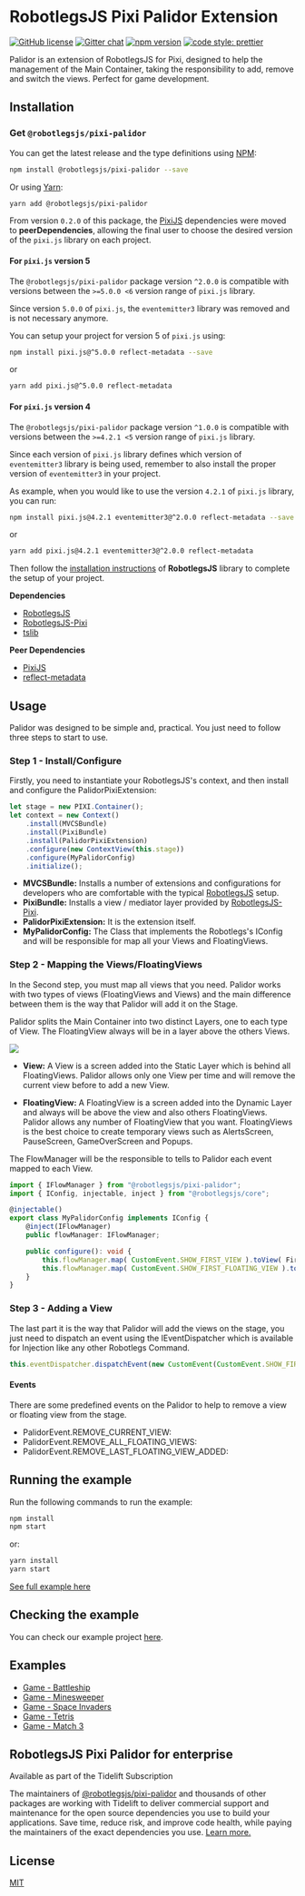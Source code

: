 # RobotlegsJS Pixi Palidor Extension

[![GitHub license](https://img.shields.io/badge/license-MIT-green.svg)](https://github.com/RobotlegsJS/RobotlegsJS-Framework/tree/master/packages/pixi-palidor/LICENSE)
[![Gitter chat](https://badges.gitter.im/RobotlegsJS/RobotlegsJS.svg)](https://gitter.im/RobotlegsJS/RobotlegsJS)
[![npm version](https://badge.fury.io/js/%40robotlegsjs%2Fpixi-palidor.svg)](https://badge.fury.io/js/%40robotlegsjs%2Fpixi-palidor)
[![code style: prettier](https://img.shields.io/badge/code_style-prettier-ff69b4.svg)](https://github.com/prettier/prettier)

Palidor is an extension of RobotlegsJS for Pixi, designed to help the management of the Main Container, taking the responsibility to add, remove and switch the views. Perfect for game development.

## Installation

### Get `@robotlegsjs/pixi-palidor`

You can get the latest release and the type definitions using [NPM](https://www.npmjs.com/):

```bash
npm install @robotlegsjs/pixi-palidor --save
```

Or using [Yarn](https://yarnpkg.com/en/):

```bash
yarn add @robotlegsjs/pixi-palidor
```

From version `0.2.0` of this package, the [PixiJS](https://github.com/pixijs/pixi.js) dependencies were moved to **peerDependencies**,
allowing the final user to choose the desired version of the `pixi.js` library on each project.

#### For `pixi.js` version 5

The `@robotlegsjs/pixi-palidor` package version `^2.0.0` is compatible with versions between the `>=5.0.0 <6` version range of `pixi.js` library.

Since version `5.0.0` of `pixi.js`, the `eventemitter3` library was removed and is not necessary anymore.

You can setup your project for version 5 of `pixi.js` using:

```bash
npm install pixi.js@^5.0.0 reflect-metadata --save
```

or

```bash
yarn add pixi.js@^5.0.0 reflect-metadata
```

#### For `pixi.js` version 4

The `@robotlegsjs/pixi-palidor` package version `^1.0.0` is compatible with versions between the `>=4.2.1 <5` version range of `pixi.js` library.

Since each version of `pixi.js` library defines which version of `eventemitter3` library is being used, remember to also install the proper version of `eventemitter3` in your project.

As example, when you would like to use the version `4.2.1` of `pixi.js` library, you can run:

```bash
npm install pixi.js@4.2.1 eventemitter3@^2.0.0 reflect-metadata --save
```

or

```bash
yarn add pixi.js@4.2.1 eventemitter3@^2.0.0 reflect-metadata
```

Then follow the [installation instructions](https://github.com/RobotlegsJS/RobotlegsJS-Framework/tree/master/packages/core#installation) of **RobotlegsJS** library to complete the setup of your project.

**Dependencies**

+ [RobotlegsJS](https://github.com/RobotlegsJS/RobotlegsJS-Framework/tree/master/packages/core)
+ [RobotlegsJS-Pixi](https://github.com/RobotlegsJS/RobotlegsJS-Framework/tree/master/packages/pixi)
+ [tslib](https://github.com/Microsoft/tslib)

**Peer Dependencies**

+ [PixiJS](https://github.com/pixijs/pixi.js)
+ [reflect-metadata](https://github.com/rbuckton/reflect-metadata)

## Usage

Palidor was designed to be simple and, practical. You just need to follow three steps to start to use.

### Step 1 - Install/Configure

Firstly, you need to instantiate your RobotlegsJS's context, and then install and configure the PalidorPixiExtension:

```typescript
let stage = new PIXI.Container();
let context = new Context()
    .install(MVCSBundle)
    .install(PixiBundle)
    .install(PalidorPixiExtension)
    .configure(new ContextView(this.stage))
    .configure(MyPalidorConfig)
    .initialize();
```

+ **MVCSBundle:** Installs a number of extensions and configurations for developers who are comfortable with the typical [RobotlegsJS](https://github.com/RobotlegsJS/RobotlegsJS-Framework/tree/master/packages/core) setup.
+ **PixiBundle:** Installs a view / mediator layer provided by [RobotlegsJS-Pixi](https://github.com/RobotlegsJS/RobotlegsJS-Framework/tree/master/packages/pixi).
+ **PalidorPixiExtension:** It is the extension itself.
+ **MyPalidorConfig:** The Class that implements the Robotlegs's IConfig and will be responsible for map all your Views and FloatingViews.

### Step 2 - Mapping the Views/FloatingViews

In the Second step, you must map all views that you need. Palidor works with two types of views (FloatingViews and Views) and the main difference between them is the way that Palidor will add it on the Stage.

Palidor splits the Main Container into two distinct Layers, one to each type of View. The FloatingView always will be in a layer above the others Views.

<img src="https://raw.githubusercontent.com/RobotlegsJS/RobotlegsJS-Framework/master/packages/pixi-palidor/media/layers.png" />

+ **View:** A View is a screen added into the Static Layer which is behind all FloatingViews. Palidor allows only one View per time and will remove the current view before to add a new View.

+ **FloatingView:** A FloatingView is a screen added into the Dynamic Layer and always will be above the view and also others FloatingViews. Palidor allows any number of FloatingView that you want. FloatingViews is the best choice to create temporary views such as AlertsScreen, PauseScreen, GameOverScreen and Popups.

The FlowManager will be the responsible to tells to Palidor each event mapped to each View.

```typescript
import { IFlowManager } from "@robotlegsjs/pixi-palidor";
import { IConfig, injectable, inject } from "@robotlegsjs/core";

@injectable()
export class MyPalidorConfig implements IConfig {
    @inject(IFlowManager)
    public flowManager: IFlowManager;

    public configure(): void {
        this.flowManager.map( CustomEvent.SHOW_FIRST_VIEW ).toView( FirstView );
        this.flowManager.map( CustomEvent.SHOW_FIRST_FLOATING_VIEW ).toFloatingView( FirstFloatingView );
    }
}
```

### Step 3 - Adding a View

The last part it is the way that Palidor will add the views on the stage, you just need to dispatch an event using the IEventDispatcher which is available for Injection like any other Robotlegs Command.

```typescript
this.eventDispatcher.dispatchEvent(new CustomEvent(CustomEvent.SHOW_FIRST_VIEW));
```

#### Events

There are some predefined events on the  Palidor to help to remove a view or floating view from the stage.

+ PalidorEvent.REMOVE_CURRENT_VIEW:
+ PalidorEvent.REMOVE_ALL_FLOATING_VIEWS:
+ PalidorEvent.REMOVE_LAST_FLOATING_VIEW_ADDED:

## Running the example

Run the following commands to run the example:

```bash
npm install
npm start
```

or:

```bash
yarn install
yarn start
```

[See full example here](example/index.ts)

## Checking the example

You can check our example project [here](http://robotlegsjs.io/RobotlegsJS-Pixi-Palidor).

## Examples

+ [Game - Battleship](https://github.com/RonaldoSetzer/GAME-Battleship)
+ [Game - Minesweeper](https://github.com/RonaldoSetzer/GAME-Minesweeper)
+ [Game - Space Invaders](https://github.com/RonaldoSetzer/GAME-SpaceInvaders)
+ [Game - Tetris](https://github.com/RonaldoSetzer/GAME-Tetris)
+ [Game - Match 3](https://github.com/RonaldoSetzer/GAME-Match3)

## RobotlegsJS Pixi Palidor for enterprise

Available as part of the Tidelift Subscription

The maintainers of [@robotlegsjs/pixi-palidor](https://github.com/RobotlegsJS/RobotlegsJS-Framework/tree/master/packages/pixi-palidor) and thousands of other packages are working with Tidelift to deliver commercial support and maintenance for the open source dependencies you use to build your applications. Save time, reduce risk, and improve code health, while paying the maintainers of the exact dependencies you use. [Learn more.](https://tidelift.com/subscription/pkg/npm-robotlegsjs-pixi-palidor?utm_source=npm-robotlegsjs-pixi-palidor&utm_medium=referral&utm_campaign=enterprise&utm_term=repo)

## License

[MIT](LICENSE)
